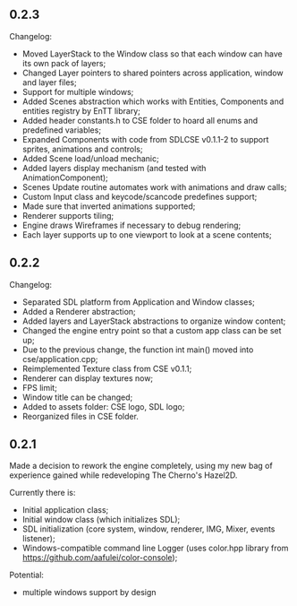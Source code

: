 ## 0.2.3 ##
Changelog:
+ Moved LayerStack to the Window class so that each window can have its own pack of layers;
+ Changed Layer pointers to shared pointers across application, window and layer files;
+ Support for multiple windows;
+ Added Scenes abstraction which works with Entities, Components and entities registry by EnTT library;
+ Added header constants.h to CSE folder to hoard all enums and predefined variables;
+ Expanded Components with code from SDLCSE v0.1.1-2 to support sprites, animations and controls;
+ Added Scene load/unload mechanic;
+ Added layers display mechanism (and tested with AnimationComponent);
+ Scenes Update routine automates work with animations and draw calls;
+ Custom Input class and keycode/scancode predefines support;
+ Made sure that inverted animations supported;
+ Renderer supports tiling;
+ Engine draws Wireframes if necessary to debug rendering;
+ Each layer supports up to one viewport to look at a scene contents;

## 0.2.2 ##
Changelog:
+ Separated SDL platform from Application and Window classes;
+ Added a Renderer abstraction;
+ Added layers and LayerStack abstractions to organize window content;
+ Changed the engine entry point so that a custom app class can be set up;
+ Due to the previous change, the function int main() moved into cse/application.cpp;
+ Reimplemented Texture class from CSE v0.1.1;
+ Renderer can display textures now;
+ FPS limit;
+ Window title can be changed;
+ Added to assets folder: CSE logo, SDL logo;
+ Reorganized files in CSE folder.

## 0.2.1 ##
Made a decision to rework the engine completely, using my new bag of experience gained while redeveloping The Cherno's Hazel2D.

Currently there is:
+ Initial application class;
+ Initial window class (which initializes SDL);
+ SDL initialization (core system, window, renderer, IMG, Mixer, events listener);
+ Windows-compatible command line Logger (uses color.hpp library from https://github.com/aafulei/color-console);

Potential:
+ multiple windows support by design


